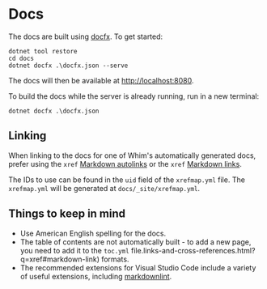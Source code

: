 # Docs

The docs are built using [docfx](https://dotnet.github.io/docfx/). To get started:

```shell
dotnet tool restore
cd docs
dotnet docfx .\docfx.json --serve
```

The docs will then be available at <http://localhost:8080>.

To build the docs while the server is already running, run in a new terminal:

```shell
dotnet docfx .\docfx.json
```

## Linking

When linking to the docs for one of Whim's automatically generated docs, prefer using the `xref` [Markdown autolinks](https://dotnet.github.io/docfx/docs/links-and-cross-references.html?q=xref#markdown-autolink) or the `xref` [Markdown links](https://dotnet.github.io/docfx/docs/).

The IDs to use can be found in the `uid` field of the `xrefmap.yml` file. The `xrefmap.yml` will be generated at `docs/_site/xrefmap.yml`.

## Things to keep in mind

- Use American English spelling for the docs.
- The table of contents are not automatically built - to add a new page, you need to add it to the `toc.yml` file.links-and-cross-references.html?q=xref#markdown-link) formats.
- The recommended extensions for Visual Studio Code include a variety of useful extensions, including [markdownlint](https://github.com/markdownlint/markdownlint).
